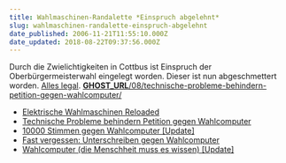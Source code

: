 ```yaml
---
title: Wahlmaschinen-Randalette *Einspruch abgelehnt*
slug: wahlmaschinen-randalette-einspruch-abgelehnt
date_published: 2006-11-21T11:55:10.000Z
date_updated: 2018-08-22T09:37:56.000Z
---
```


Durch die Zwielichtigkeiten in Cottbus ist Einspruch der Oberbürgermeisterwahl eingelegt worden. Dieser ist nun abgeschmettert worden. [Alles legal](http://www.heise.de/newsticker/meldung/81327/from/atom10).
[__GHOST_URL__/08/technische-probleme-behindern-petition-gegen-wahlcomputer/](__GHOST_URL__/08/technische-probleme-behindern-petition-gegen-wahlcomputer/)
- [Elektrische Wahlmaschinen Reloaded](__GHOST_URL__/11/elektrische-wahlmaschinen-reloaded/)
- [Technische Probleme behindern Petition gegen Wahlcomputer](__GHOST_URL__/08/technische-probleme-behindern-petition-gegen-wahlcomputer/)
- [10000 Stimmen gegen Wahlcomputer [Update]](__GHOST_URL__/24/10000-stimmen-gegen-wahlcomputer/)
- [Fast vergessen: Unterschreiben gegen Wahlcomputer](__GHOST_URL__/22/fast-vergessen-ganz-wichtig1-unterschreiben-gegen-wahlcomputer/)
- [Wahlcomputer (die Menschheit muss es wissen) [Update]](__GHOST_URL__/05/wahlcomputer-die-menschheit-muss-es-wissen/)

